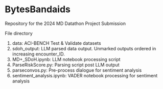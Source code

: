 # BytesBandaids
Repository for the 2024 MD Datathon Project Submission

File directory
1. data: ACI-BENCH Test & Validate datasets
2. sdoh_output: LLM parsed data output. Unmarked outputs ordered in increasing encounter_ID.
4. MD+_SDoH.ipynb: LLM notebook processing script
5. ParseRiskScore.py: Parsing script post LLM output
6. parseconvos.py: Pre-process dialogue for sentiment analysis
7. sentiment_analysis.ipynb: VADER notebook processing for sentiment analysis

